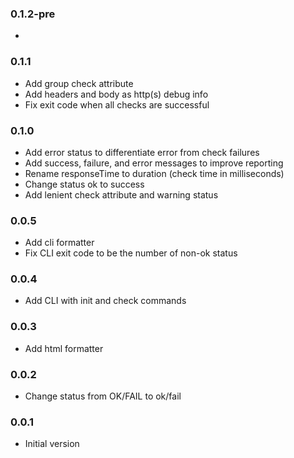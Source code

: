 ### 0.1.2-pre
*

### 0.1.1
* Add group check attribute
* Add headers and body as http(s) debug info
* Fix exit code when all checks are successful

### 0.1.0
* Add error status to differentiate error from check failures
* Add success, failure, and error messages to improve reporting
* Rename responseTime to duration (check time in milliseconds)
* Change status ok to success
* Add lenient check attribute and warning status

### 0.0.5
* Add cli formatter
* Fix CLI exit code to be the number of non-ok status

### 0.0.4
* Add CLI with init and check commands

### 0.0.3
* Add html formatter 

### 0.0.2
* Change status from OK/FAIL to ok/fail

### 0.0.1
* Initial version

